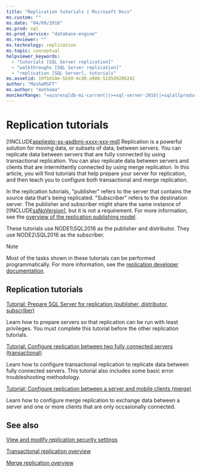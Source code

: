 ```yaml
---
title: "Replication tutorials | Microsoft Docs"
ms.custom: ""
ms.date: "04/09/2018"
ms.prod: sql
ms.prod_service: "database-engine"
ms.reviewer: ""
ms.technology: replication
ms.topic: conceptual
helpviewer_keywords: 
  - "tutorials [SQL Server replication]"
  - "walkthroughs [SQL Server replication]"
  - "replication [SQL Server], tutorials"
ms.assetid: 19fbd10e-5b59-4cd0-a988-52d5d9206242
author: "MashaMSFT"
ms.author: "mathoma"
monikerRange: "=azuresqldb-mi-current||>=sql-server-2016||=sqlallproducts-allversions"
---
```

# Replication tutorials
[!INCLUDE[appliesto-ss-asdbmi-xxxx-xxx-md](../../includes/appliesto-ss-asdbmi-xxxx-xxx-md.md)]
Replication is a powerful solution for moving data, or subsets of data, between servers. You can replicate data between servers that are fully connected by using transactional replication. You can also replicate data between servers and clients that are intermittently connected by using merge replication. In this article, you will find tutorials that help prepare your server for replication, and then teach you to configure both transactional and merge replication. 
  
In the replication tutorials, "publisher" refers to the server that contains the source data that's being replicated. "Subscriber" refers to the destination server. The publisher and subscriber might share the same instance of [!INCLUDE[ssNoVersion](../../includes/ssnoversion-md.md)], but it is not a requirement. For more information, see the [overview of the replication publishing model](../../relational-databases/replication/publish/replication-publishing-model-overview.md).  

These tutorials use NODE1\SQL2016 as the publisher and distributor. They use NODE2\SQL2016 as the subscriber. 
  
> [!NOTE]  
> Most of the tasks shown in these tutorials can be performed programmatically. For more information, see the [replication developer documentation](../../relational-databases/replication/concepts/replication-developer-documentation.md).  
  
## Replication tutorials  
[Tutorial: Prepare SQL Server for replication (publisher, distributor, subscriber)](../../relational-databases/replication/tutorial-preparing-the-server-for-replication.md) 
 
Learn how to prepare servers so that replication can be run with least privileges. You must complete this tutorial before the other replication tutorials.  
  
[Tutorial: Configure replication between two fully connected servers (transactional)](../../relational-databases/replication/tutorial-replicating-data-between-continuously-connected-servers.md)

Learn how to configure transactional replication to replicate data between fully connected servers. This tutorial also includes some basic error troubleshooting methodology. 

  
[Tutorial: Configure replication between a server and mobile clients (merge)](../../relational-databases/replication/tutorial-replicating-data-with-mobile-clients.md)

Learn how to configure merge replication to exchange data between a server and one or more clients that are only occasionally connected.  
  
## See also  
[View and modify replication security settings](../../relational-databases/replication/security/view-and-modify-replication-security-settings.md) 

[Transactional replication overview](https://docs.microsoft.com/sql/relational-databases/replication/transactional/transactional-replication) 

[Merge replication overview](https://docs.microsoft.com/sql/relational-databases/replication/merge/merge-replication)

  
